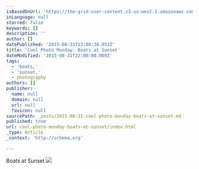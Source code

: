 ```yaml
---
isBasedOnUrl: 'https://the-grid-user-content.s3-us-west-2.amazonaws.com/f74c0883-1855-4932-baba-d7e93805816a.jpg'
inLanguage: null
starred: false
keywords: []
description: ''
author: []
datePublished: '2015-08-31T22:00:38.953Z'
title: 'Cool Photo Monday: Boats at Sunset'
dateModified: '2015-08-31T22:00:00.909Z'
tags:
  - 'boats,'
  - 'sunset,'
  - photography
authors: []
publisher:
  name: null
  domain: null
  url: null
  favicon: null
sourcePath: _posts/2015-08-31-cool-photo-monday-boats-at-sunset.md
published: true
url: cool-photo-monday-boats-at-sunset/index.html
_type: Article
_context: 'http://schema.org'

---
```

Boats at Sunset
![](https://the-grid-user-content.s3-us-west-2.amazonaws.com/f74c0883-1855-4932-baba-d7e93805816a.jpg)